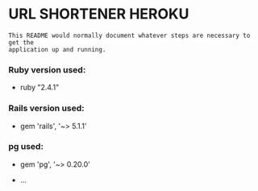 # URL SHORTENER HEROKU

```
This README would normally document whatever steps are necessary to get the
application up and running.
```

### Ruby version used: 
* ruby "2.4.1"

### Rails version used:
* gem 'rails', '~> 5.1.1'

### pg used:
* gem 'pg', '~> 0.20.0'

* ...

